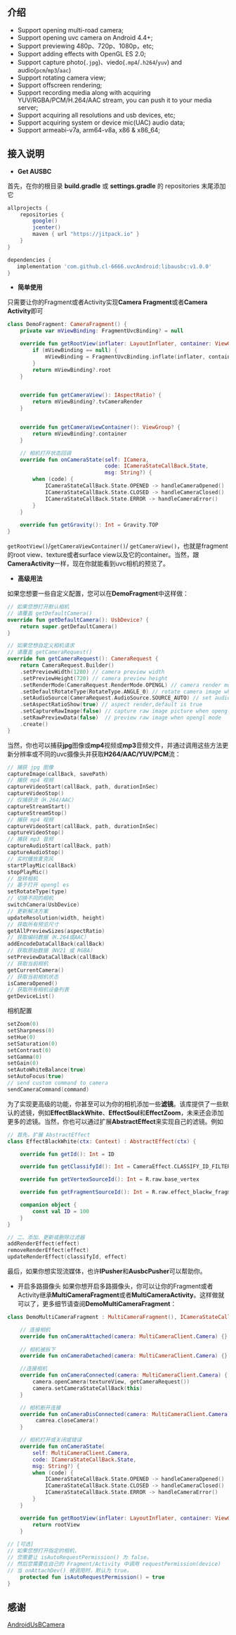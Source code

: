 
介绍
-------
- Support opening multi-road camera;
- Support opening uvc camera on Android 4.4+;
- Support previewing 480p、720p、1080p，etc;
- Support adding effects with OpenGL ES 2.0;
- Support capture photo(`.jpg`)、viedo(`.mp4`/`.h264`/`yuv`) and audio(`pcm`/`mp3`/`aac`)
- Support rotating camera view;
- Support offscreen rendering;
- Support recording media along with acquiring YUV/RGBA/PCM/H.264/AAC stream, you can push it to your media server;
- Support acquiring all resolutions and usb devices, etc;
- Support acquiring system or device mic(UAC) audio data;
- Support armeabi-v7a, arm64-v8a, x86 & x86_64;

接入说明
-------

- **Get AUSBC**

首先，在你的根目录 **build.gradle** 或 **settings.gradle** 的 repositories 末尾添加它

```groovy
allprojects {
    repositories {
        google()
        jcenter()
        maven { url "https://jitpack.io" }
    }
}
``` 
```groovy
dependencies {
   implementation 'com.github.cl-6666.uvcAndroid:libausbc:v1.0.0'
}
```

- **简单使用**

只需要让你的Fragment或者Activity实现**Camera Fragment**或者**Camera Activity**即可

```kotlin
class DemoFragment: CameraFragment() {
    private var mViewBinding: FragmentUvcBinding? = null

    override fun getRootView(inflater: LayoutInflater, container: ViewGroup?): View? {
        if (mViewBinding == null) {
            mViewBinding = FragmentUvcBinding.inflate(inflater, container, false)
        }
        return mViewBinding?.root
    }


    override fun getCameraView(): IAspectRatio? {
        return mViewBinding?.tvCameraRender
    }


    override fun getCameraViewContainer(): ViewGroup? {
        return mViewBinding?.container
    }

    // 相机打开状态回调
    override fun onCameraState(self: ICamera, 
                               code: ICameraStateCallBack.State,
                               msg: String?) {
        when (code) {
            ICameraStateCallBack.State.OPENED -> handleCameraOpened()
            ICameraStateCallBack.State.CLOSED -> handleCameraClosed()
            ICameraStateCallBack.State.ERROR -> handleCameraError()
        }
    }
    
    override fun getGravity(): Int = Gravity.TOP
}
```

`getRootView()`/`getCameraViewContainer()`/
`getCameraView()`，也就是fragment的root view、texture或者surface view以及它的container。当然，跟**CameraActivity**一样，现在你就能看到uvc相机的预览了。

- **高级用法**

如果您想要一些自定义配置，您可以在**DemoFragment**中这样做：

```kotlin
// 如果您想打开默认相机
// 请覆盖 getDefaultCamera()
override fun getDefaultCamera(): UsbDevice? {
    return super.getDefaultCamera()
}

// 如果您想自定义相机请求
// 请覆盖 getCameraRequest()
override fun getCameraRequest(): CameraRequest {
    return CameraRequest.Builder()
    .setPreviewWidth(1280) // camera preview width
    .setPreviewHeight(720) // camera preview height
    .setRenderMode(CameraRequest.RenderMode.OPENGL) // camera render mode
    .setDefaultRotateType(RotateType.ANGLE_0) // rotate camera image when opengl mode
    .setAudioSource(CameraRequest.AudioSource.SOURCE_AUTO) // set audio source
    .setAspectRatioShow(true) // aspect render,default is true
    .setCaptureRawImage(false) // capture raw image picture when opengl mode
    .setRawPreviewData(false)  // preview raw image when opengl mode
    .create()
}


```

当然，你也可以捕获**jpg**图像或**mp4**视频或**mp3**音频文件，并通过调用这些方法更新分辨率或不同的uvc摄像头并获取**H264/AAC/YUV/PCM**流：

```kotlin
// 捕获 jpg 图像
captureImage(callBack, savePath)
// 捕获 mp4 视频
captureVideoStart(callBack, path, durationInSec)
captureVideoStop()
// 仅捕获流（H.264/AAC）
captureStreamStart()
captureStreamStop()
// 捕获 mp4 视频
captureVideoStart(callBack, path, durationInSec)
captureVideoStop()
// 捕获 mp3 音频
captureAudioStart(callBack, path)
captureAudioStop()
// 实时播放麦克风
startPlayMic(callBack)
stopPlayMic()
// 旋转相机
// 基于打开 opengl es
setRotateType(type)
// 切换不同的相机
switchCamera(UsbDevice)
// 更新解决方案
updateResolution(width, height)
// 获取所有预览尺寸
getAllPreviewSizes(aspectRatio)
// 获取编码数据（H.264或AAC）
addEncodeDataCallBack(callBack)
// 获取原始数据（NV21 或 RGBA）
setPreviewDataCallBack(callBack)
// 获取当前相机
getCurrentCamera()
// 获取当前相机状态
isCameraOpened()
// 获取所有相机设备列表
getDeviceList()
```

相机配置

```kotlin
setZoom(0)
setSharpness(0)
setHue(0)
setSaturation(0)
setContrast(0)
setGamma(0)
setGain(0)
setAutoWhiteBalance(true)
setAutoFocus(true)
// send custom command to camera
sendCameraCommand(command)
```

为了实现更高级的功能，你甚至可以为你的相机添加一些**滤镜**。该库提供了一些默认的滤镜，例如**EffectBlackWhite**、**EffectSoul**和**EffectZoom**，未来还会添加更多的滤镜。当然​​，你也可以通过扩展**AbstractEffect**来实现自己的滤镜。例如
```kotlin
// 首先，扩展 AbstractEffect
class EffectBlackWhite(ctx: Context) : AbstractEffect(ctx) {

    override fun getId(): Int = ID

    override fun getClassifyId(): Int = CameraEffect.CLASSIFY_ID_FILTER

    override fun getVertexSourceId(): Int = R.raw.base_vertex

    override fun getFragmentSourceId(): Int = R.raw.effect_blackw_fragment

    companion object {
        const val ID = 100
    }
}

// 二、添加、更新或删除过滤器
addRenderEffect(effect)
removeRenderEffect(effect)
updateRenderEffect(classifyId, effect)
```

最后，如果你想实现流媒体，也许**IPusher**和**AusbcPusher**可以帮助你。

- 开启多路摄像头
如果你想开启多路摄像头，你可以让你的Fragment或者Activity继承**MultiCameraFragment**或者**MultiCameraActivity**。这样做就可以了，更多细节请查阅**DemoMultiCameraFragment**：
```kotlin
class DemoMultiCameraFragment : MultiCameraFragment(), ICameraStateCallBack {

    // 连接相机
    override fun onCameraAttached(camera: MultiCameraClient.Camera) {}
    
	// 相机被拆下
    override fun onCameraDetached(camera: MultiCameraClient.Camera) {}

    //连接相机
    override fun onCameraConnected(camera: MultiCameraClient.Camera) {
  		camera.openCamera(textureView, getCameraRequest())
        camera.setCameraStateCallBack(this)
    }

    // 相机断开连接
    override fun onCameraDisConnected(camera: MultiCameraClient.Camera) {
         camrea.closeCamera()
    }

    // 相机打开或关闭或错误
    override fun onCameraState(
        self: MultiCameraClient.Camera,
        code: ICameraStateCallBack.State,
        msg: String?) {
		when (code) {
            ICameraStateCallBack.State.OPENED -> handleCameraOpened()
            ICameraStateCallBack.State.CLOSED -> handleCameraClosed()
            ICameraStateCallBack.State.ERROR -> handleCameraError()
        }
    }

    override fun getRootView(inflater: LayoutInflater, container: ViewGroup?): View {
        return rootView
    }
    
// [可选]
// 如果您想打开指定的相机，
// 您需要让 isAutoRequestPermission() 为 false。
// 然后您需要在自己的 Fragment/Activity 中调用 requestPermission(device)
// 当 onAttachDev() 被调用时，默认为 true。
    protected fun isAutoRequestPermission() = true
}
```

感谢
-------

 [AndroidUsBCamera](https://github.com/jiangdongguo/AndroidUSBCamera)
